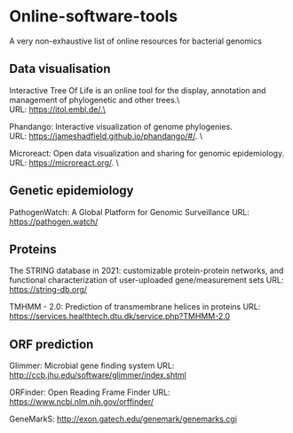 # Online-software-tools
A very non-exhaustive list of online resources for bacterial genomics

## Data visualisation

Interactive Tree Of Life is an online tool for the display, annotation and management of phylogenetic and other trees.\  
URL: https://itol.embl.de/.\ 

Phandango: Interactive visualization of genome phylogenies. \
URL: https://jameshadfield.github.io/phandango/#/. \

Microreact: Open data visualization and sharing for genomic epidemiology. \
URL: https://microreact.org/. \


## Genetic epidemiology

PathogenWatch: A Global Platform for Genomic Surveillance
URL: https://pathogen.watch/


## Proteins

The STRING database in 2021: customizable protein-protein networks, and functional characterization of user-uploaded gene/measurement sets
URL: https://string-db.org/

TMHMM - 2.0: Prediction of transmembrane helices in proteins
URL: https://services.healthtech.dtu.dk/service.php?TMHMM-2.0


## ORF prediction

Glimmer: Microbial gene finding system
URL: http://ccb.jhu.edu/software/glimmer/index.shtml

ORFinder: Open Reading Frame Finder
URL: https://www.ncbi.nlm.nih.gov/orffinder/

GeneMarkS:
http://exon.gatech.edu/genemark/genemarks.cgi
